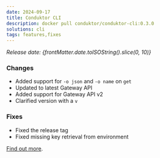 ```yaml
---
date: 2024-09-17
title: Conduktor CLI
description: docker pull conduktor/conduktor-cli:0.3.0
solutions: cli
tags: features,fixes
---
```


*Release date: {frontMatter.date.toISOString().slice(0, 10)}*

### Changes
- Added support for `-o json` and `-o name` on `get` 
- Updated to latest Gateway API
- Added support for Gateway API v2 
- Clarified version with a `v`


### Fixes
- Fixed the release tag
- Fixed missing key retrieval from environment

[Find out more](https://github.com/conduktor/ctl/releases/tag/v0.3.0).
